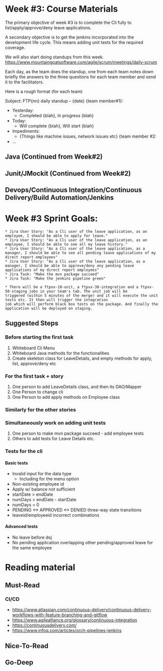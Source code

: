 # Week #3: Course Materials

The primary objective of week #3 is to complete the Cli fully to list/apply/approve/deny leave applications. 

A secondary objective is to get the jenkins incorporated into the development life cycle. This means adding unit tests for  the required coverage.

We will also start doing standups from this week. https://www.mountaingoatsoftware.com/agile/scrum/meetings/daily-scrum

Each day, as the team does the standup, one from each team notes down briefly the answers to the three questions for each team member and send it to the facilitators.

  Here is a rough format (for each team)

  Subject: FTP{nn} daily standup – {date}
{team member#1}:
  * Yesterday:
    * Completed {blah}, In progress {blah}
  * Today:
    * Will complete {blah}, Will start {blah}
  * Impediments:
    * {Things like machine issues, network issues etc}
{team member #2:
   * ...

## Java (Continued from Week#2)

## Junit/JMockit (Continued from Week#2)

## Devops/Continuous Integration/Continuous Delivery/Build Automation/Jenkins

# Week #3 Sprint Goals:

    * Jira User Story: "As a Cli user of the leave application, as an employee, I should be able to apply for leave."
    * Jira User Story: "As a Cli user of the leave application, as an employee, I should be able to see all my leave history."
    * Jira User Story: "As a Cli user of the leave application, as a manager, I should be able to see all pending leave applications of my direct report employees"
    * Jira User Story: "As a Cli user of the leave application, as a manager, I should be able to approve/deny any pending leave applications of my direct report employees"
    * Jira Task: "Make the mvn package succeed"
    * Jira Task: "Make the jenkins pipeline green"

    * There will be a ftpxx-10-unit, a ftpxx-30-integration and a ftpxx-50-staging jobs in your team's tab. The unit job will be 
    triggered (within 5 minutes of the merge) and it will execute the unit tests etc. It then will trigger the integration 
    job which will perform black box tests on the package. And finally the application will be deployed on staging.

## Suggested Steps

### Before starting the first task
  1. Whiteboard Cli Menu
  1. Whiteboard Java methods for the functionalities
  1. Create skeleton class for LeaveDetails, and empty methods for apply, list, approve/deny etc
### For the first task + story
  1. One person to add LeaveDetails class, and then its DAO/Mapper
  1. One Person to change cli
  1. One Person to add apply methods on Employee class
### Similarly for the other stories
### Simultaneously work on adding unit tests
  1. One person to make mvn package succeed - add employee tests
  1. Others to add tests for Leave Details etc.

### Tests for the cli

#### Basic tests
  * Invalid input for the data type
    * Including for the menu option
  * Non-existing employee id
  * Apply w/ balance not sufficient
  * startDate > endDate
  * numDays > endDate - startDate
  * numDays = 0
  * PENDING <-> APPROVED <-> DENIED three-way state transitions
  * leaveid/employeeid incorrect combinations

#### Advanced tests
  * No leave before doj
  * No pending application overlapping other pending/approved leave for the same employee
  
# Reading material

## Must-Read

### CI/CD
  * https://www.atlassian.com/continuous-delivery/continuous-delivery-workflows-with-feature-branching-and-gitflow
  * https://www.agilealliance.org/glossary/continuous-integration
  * https://continuousdelivery.com/
  * https://www.infoq.com/articles/orch-pipelines-jenkins

## Nice-To-Read

## Go-Deep

  
